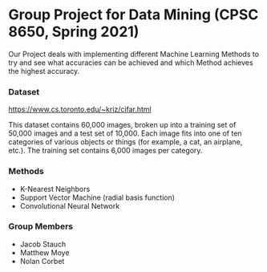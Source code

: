 # Group Project for Data Mining (CPSC 8650, Spring 2021)

Our Project deals with implementing different Machine Learning Methods to try and see what accuracies can be achieved and which Method achieves the highest accuracy.

### Dataset
https://www.cs.toronto.edu/~kriz/cifar.html

This dataset contains 60,000 images, broken up into a training set of 50,000 images and a test set of 10,000. Each image fits into one of ten categories of various objects or things (for example, a cat, an airplane, etc.). The training set contains 6,000 images per category.

### Methods
- K-Nearest Neighbors
- Support Vector Machine (radial basis function)
- Convolutional Neural Network

### Group Members
- Jacob Stauch
- Matthew Moye
- Nolan Corbet
